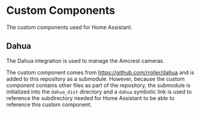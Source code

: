 # Custom Components

The custom components used for Home Assistant.

## Dahua

The Dahua integration is used to manage the Amcrest cameras.

The custom component comes from https://github.com/rroller/dahua and is added to this repository as a submodule. However, because the custom component contains other files as part of the repository, the submodule is initialized into the `dahua_dist` directory and a `dahua` symbolic link is used to reference the subdirectory needed for Home Assistant to be able to reference this custom component.

